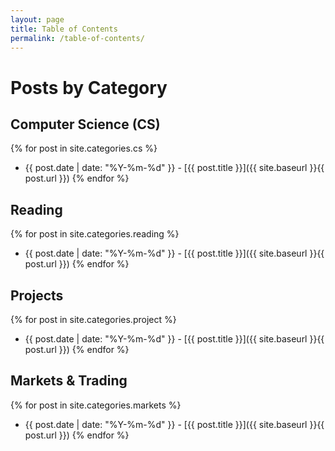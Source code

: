 ```yaml
---
layout: page
title: Table of Contents
permalink: /table-of-contents/
---
```


# Posts by Category

## Computer Science (CS)
{% for post in site.categories.cs %}
- {{ post.date | date: "%Y-%m-%d" }} - [{{ post.title }}]({{ site.baseurl }}{{ post.url }})
{% endfor %}

## Reading
{% for post in site.categories.reading %}
- {{ post.date | date: "%Y-%m-%d" }} - [{{ post.title }}]({{ site.baseurl }}{{ post.url }})
{% endfor %}

## Projects
{% for post in site.categories.project %}
- {{ post.date | date: "%Y-%m-%d" }} - [{{ post.title }}]({{ site.baseurl }}{{ post.url }})
{% endfor %}

## Markets & Trading
{% for post in site.categories.markets %}
- {{ post.date | date: "%Y-%m-%d" }} - [{{ post.title }}]({{ site.baseurl }}{{ post.url }})
{% endfor %}

